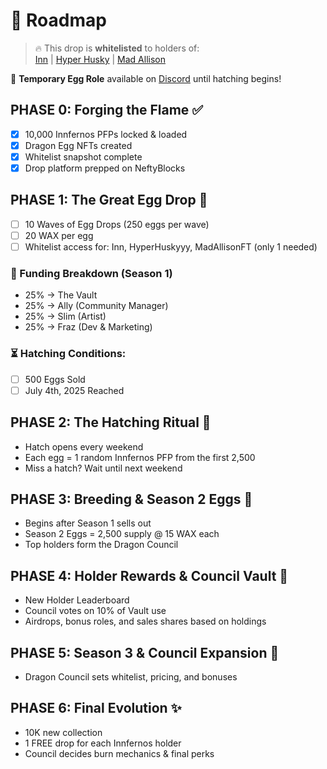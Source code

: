 # 📜 Roadmap

> 🔥 This drop is **whitelisted** to holders of:  
> [Inn](https://neftyblocks.com/collection/inn/blends) | [Hyper Husky](https://neftyblocks.com/collection/hyperhuskyyy) | [Mad Allison](https://neftyblocks.com/collection/madallisonft)

🥚 **Temporary Egg Role** available on [Discord](https://discord.gg/cEkJyyK) until hatching begins!

## PHASE 0: Forging the Flame ✅
- [x] 10,000 Innfernos PFPs locked & loaded  
- [x] Dragon Egg NFTs created  
- [x] Whitelist snapshot complete  
- [x] Drop platform prepped on NeftyBlocks  

## PHASE 1: The Great Egg Drop 🥚
- [ ] 10 Waves of Egg Drops (250 eggs per wave)
- [ ] 20 WAX per egg
- [ ] Whitelist access for: Inn, HyperHuskyyy, MadAllisonFT (only 1 needed)

### 🎯 Funding Breakdown (Season 1)
- 25% → The Vault
- 25% → Ally (Community Manager)
- 25% → Slim (Artist)
- 25% → Fraz (Dev & Marketing)

### ⏳ Hatching Conditions:
- [ ] 500 Eggs Sold  
- [ ] July 4th, 2025 Reached

## PHASE 2: The Hatching Ritual 🐣
- Hatch opens every weekend
- Each egg = 1 random Innfernos PFP from the first 2,500
- Miss a hatch? Wait until next weekend

## PHASE 3: Breeding & Season 2 Eggs 🐲
- Begins after Season 1 sells out
- Season 2 Eggs = 2,500 supply @ 15 WAX each
- Top holders form the Dragon Council

## PHASE 4: Holder Rewards & Council Vault 🏰
- New Holder Leaderboard
- Council votes on 10% of Vault use
- Airdrops, bonus roles, and sales shares based on holdings

## PHASE 5: Season 3 & Council Expansion 🧠
- Dragon Council sets whitelist, pricing, and bonuses

## PHASE 6: Final Evolution ✨
- 10K new collection
- 1 FREE drop for each Innfernos holder
- Council decides burn mechanics & final perks
